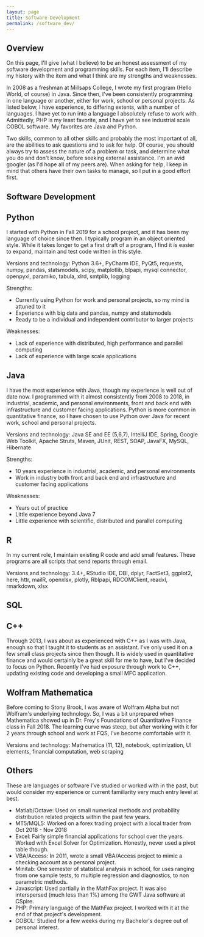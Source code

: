 ```yaml
---
layout: page
title: Software Development
permalink: /software_dev/
---
```


## Overview

On this page, I'll give (what I believe) to be an honest assessment of my software development and programming skills. For each item, I'll describe my history with the item and what I think are my strengths and weaknesses. 

In 2008 as a freshman at Millsaps College, I wrote my first program (Hello World, of course) in Java. Since then, I've been consistently programming in one language or another, either for work, school or personal projects. As listed below, I have experience, to differing extents, with a number of languages. I have yet to run into a language I absolutely refuse to work with. Admittedly, PHP is my least favorite, and I have yet to see industrial scale COBOL software. My favorites are Java and Python.

Two skills, common to all other skills and probably the most important of all, are the abilities to ask questions and to ask for help. Of course, you should always try to assess the nature of a problem or task, and determine what you do and don't know, before seeking external assistance. I'm an avid googler (as I'd hope all of my peers are). When asking for help, I keep in mind that others have their own tasks to manage, so I put in a good effort first.

## Software Development

## Python

I started with Python in Fall 2019 for a school project, and it has been my language of choice since then. I typically program in an object oriented style. While it takes longer to get a first draft of a program, I find it is easier to expand, maintain and test code written in this style.  

Versions and technology: Python 3.6+, PyCharm IDE, PyQt5, requests, numpy, pandas, statsmodels, scipy, matplotlib, blpapi, mysql connector, openpyxl, paramiko, tabula, xlrd, smtplib, logging  

Strengths: 
  * Currently using Python for work and personal projects, so my mind is attuned to it 
  * Experience with big data and pandas, numpy and statsmodels 
  * Ready to be a individual and independent contributor to larger projects 
  
Weaknesses: 
  * Lack of experience with distributed, high performance and parallel computing 
  * Lack of experience with large scale applications 

## Java

I have the most experience with Java, though my experience is well out of date now. I programmed with it almost consistently from 2008 to 2018, in industrial, academic, and personal environments, front and back end with infrastructure and customer facing applications. Python is more common in quantitative finance, so I have chosen to use Python over Java for recent work, school and personal projects. 

Versions and technology: Java SE and EE (5,6,7), IntelliJ IDE, Spring, Google Web Toolkit, Apache Struts, Maven, JUnit, REST, SOAP, JavaFX, MySQL, Hibernate

Strengths: 
* 10 years experience in industrial, academic, and personal environments
* Work in industry both front and back end and infrastructure and customer facing applications

Weaknesses: 
* Years out of practice
* Little experience beyond Java 7
* Little experience with scientific, distributed and parallel computing

## R

In my current role, I maintain existing R code and add small features. These programs are all scripts that send reports through email.  

Versions and technology: 3.4+, RStudio IDE, DBI, dplyr, FactSet3, ggplot2, here, httr, mailR, openxlsx, plotly, Rblpapi, RDCOMClient, readxl, rmarkdown, xlsx

## SQL



## C++ 

Through 2013, I was about as experienced with C++ as I was with Java, enough so that I taught it to students as an assistant. I've only used it on a few small class projects since then though. It is widely used in quantitative finance and would certainly be a great skill for me to have, but I've decided to focus on Python. Recently I've had exposure through work to C++, updating existing code and developing a small MFC application.  

## Wolfram Mathematica

Before coming to Stony Brook, I was aware of Wolfram Alpha but not Wolfram's underlying technology. So, I was a bit unprepared when Mathematica showed up in Dr. Frey's Foundations of Quantitative Finance class in Fall 2018. The learning curve was steep, but after working with it for 2 years through school and work at FQS, I've become comfortable with it. 

Versions and technology: Mathematica (11, 12), notebook, optimization, UI elements, financial computation, web scraping
 
## Others

These are languages or software I've studied or worked with in the past, but would consider my experience or current familiarity very much entry level at best.

* Matlab/Octave: Used on small numerical methods and probability distribution related projects within the past few years. 
* MT5/MQL5: Worked on a forex trading project with a local trader from Oct 2018 - Nov 2018 
* Excel: Fairly simple financial applications for school over the years. Worked with Excel Solver for Optimization. Honestly, never used a pivot table though. 
* VBA/Access: In 2011, wrote a small VBA/Access project to mimic a checking account as a personal project. 
* Minitab: One semester of statistical analysis in school, for uses ranging from one sample tests, to multiple regression and diagnostics, to non parametric methods. 
* Javascript: Used partially in the MathFax project. It was also interspersed (much less than 1%) among the GWT Java software at CSpire. 
* PHP: Primary language of the MathFax project. I worked with it at the end of that project's development. 
* COBOL: Studied for a few weeks during my Bachelor's degree out of personal interest. 
